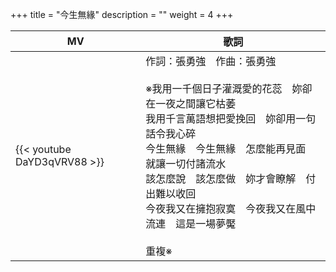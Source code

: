 +++
title = "今生無緣"
description = ""
weight = 4
+++

MV  | 歌詞  
--------------|-------
{{< youtube DaYD3qVRV88 >}}|作詞：張勇強　作曲：張勇強<br/><br/>※我用一千個日子灌溉愛的花蕊　妳卻在一夜之間讓它枯萎<br/>我用千言萬語想把愛挽回　妳卻用一句話令我心碎<br/>今生無緣　今生無緣　怎麼能再見面　就讓一切付諸流水<br/>該怎麼說　該怎麼做　妳才會瞭解　付出難以收回<br/>今夜我又在擁抱寂寞　今夜我又在風中流連　這是一場夢魘  <br/><br/>重複※